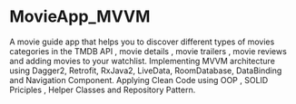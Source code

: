 # MovieApp_MVVM
A movie guide app that helps you to discover different types of movies categories in the TMDB API , movie details , movie trailers , movie reviews and adding movies to your watchlist. Implementing MVVM architecture using Dagger2, Retrofit, RxJava2, LiveData, RoomDatabase, DataBinding and Navigation Component. Applying Clean Code using OOP , SOLID Priciples , Helper Classes and Repository Pattern.
